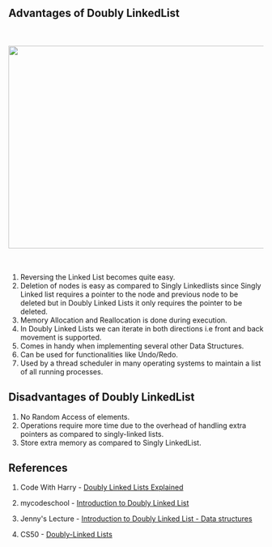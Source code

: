## Advantages of Doubly LinkedList
<br>
<br>
<img src="https://media.geeksforgeeks.org/wp-content/uploads/20200318143640/linked11.png"  style="width:1000px; 
            height:400px; 
            display: block;" />
<br>
<br>

1. Reversing the Linked List becomes quite easy.
2. Deletion of nodes is easy as compared to Singly Linkedlists since Singly Linked list requires a pointer to the node and previous node to be deleted but in Doubly Linked Lists it only requires the pointer to be deleted.
3. Memory Allocation and Reallocation is done during execution.
4. In Doubly Linked Lists we can iterate in both directions i.e front and back movement is supported.
5. Comes in handy when implementing several other Data Structures.
6. Can be used for functionalities like Undo/Redo.
7. Used by a thread scheduler in many operating systems to maintain a list of all running processes.


## Disadvantages of Doubly LinkedList

1. No Random Access of elements.
2. Operations require more time due to the overhead of handling extra pointers as compared to singly-linked lists.
3. Store extra memory as compared to Singly LinkedList.

## References

1. Code With Harry - [Doubly Linked Lists Explained](https://youtu.be/63HJ2-jV6Mk)

2. mycodeschool - [Introduction to Doubly Linked List](https://youtu.be/JdQeNxWCguQ)

3. Jenny's Lecture - [Introduction to Doubly Linked List - Data structures](https://youtu.be/nquQ_fYGGA4)

4. CS50 - [Doubly-Linked Lists](https://youtu.be/FHMPswJDCvU)